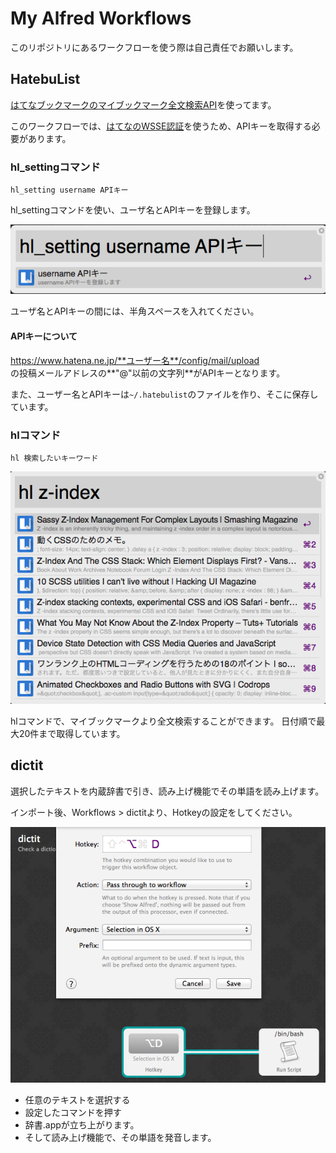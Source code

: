 # My Alfred Workflows

このリポジトリにあるワークフローを使う際は自己責任でお願いします。

## HatebuList

[はてなブックマークのマイブックマーク全文検索API](http://developer.hatena.ne.jp/ja/documents/bookmark/apis/fulltext_search)を使ってます。

このワークフローでは、[はてなのWSSE認証](http://developer.hatena.ne.jp/ja/documents/auth/apis/wsse)を使うため、APIキーを取得する必要があります。

### hl_settingコマンド

```
hl_setting username APIキー
```

hl_settingコマンドを使い、ユーザ名とAPIキーを登録します。

![](img/hatebulist-ss1.png)

ユーザ名とAPIキーの間には、半角スペースを入れてください。

#### APIキーについて

https://www.hatena.ne.jp/**ユーザー名**/config/mail/upload  
の投稿メールアドレスの**"@"以前の文字列**がAPIキーとなります。

また、ユーザー名とAPIキーは``~/.hatebulist``のファイルを作り、そこに保存しています。

### hlコマンド

```
hl 検索したいキーワード
```

![](img/hatebulist-ss2.png)

hlコマンドで、マイブックマークより全文検索することができます。
日付順で最大20件まで取得しています。

## dictit

選択したテキストを内蔵辞書で引き、読み上げ機能でその単語を読み上げます。

インポート後、Workflows > dictitより、Hotkeyの設定をしてください。

![](img/dictit-ss1.png)

- 任意のテキストを選択する
- 設定したコマンドを押す
- 辞書.appが立ち上がります。
- そして読み上げ機能で、その単語を発音します。
